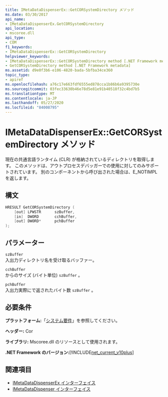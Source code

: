 ```yaml
---
title: IMetaDataDispenserEx::GetCORSystemDirectory メソッド
ms.date: 03/30/2017
api_name:
- IMetaDataDispenserEx.GetCORSystemDirectory
api_location:
- mscoree.dll
api_type:
- COM
f1_keywords:
- IMetaDataDispenserEx::GetCORSystemDirectory
helpviewer_keywords:
- IMetaDataDispenserEx::GetCORSystemDirectory method [.NET Framework metadata]
- GetCORSystemDirectory method [.NET Framework metadata]
ms.assetid: d9e0f3b6-e106-4820-bada-5bfba34ce360
topic_type:
- apiref
ms.openlocfilehash: a76c17e663fdf6555ed878cca1b86b6a9395730e
ms.sourcegitcommit: 03fec33630b46e78d5e81e91b40518f32c4bd7b5
ms.translationtype: MT
ms.contentlocale: ja-JP
ms.lasthandoff: 05/27/2020
ms.locfileid: "84008795"
---
```

# <a name="imetadatadispenserexgetcorsystemdirectory-method"></a>IMetaDataDispenserEx::GetCORSystemDirectory メソッド
現在の共通言語ランタイム (CLR) が格納されているディレクトリを取得します。 このメソッドは、アウトプロセスデバッガーでの使用に対してのみサポートされています。 別のコンポーネントから呼び出された場合は、E_NOTIMPL を返します。  
  
## <a name="syntax"></a>構文  
  
```cpp  
HRESULT GetCORSystemDirectory (  
    [out] LPWSTR      szBuffer,
    [in]  DWORD       cchBuffer,
    [out] DWORD*      pchBuffer  
);  
```  
  
## <a name="parameters"></a>パラメーター  
 `szBuffer`  
 入出力ディレクトリ名を受け取るバッファー。  
  
 `cchBuffer`  
 からのサイズ (バイト単位) `szBuffer` 。  
  
 `pchBuffer`  
 入出力実際にで返されたバイト数 `szBuffer` 。  
  
## <a name="requirements"></a>必要条件  
 **プラットフォーム:**「[システム要件](../../get-started/system-requirements.md)」を参照してください。  
  
 **ヘッダー:** Cor  
  
 **ライブラリ:** Mscoree.dll のリソースとして使用されます。  
  
 **.NET Framework のバージョン:**[!INCLUDE[net_current_v10plus](../../../../includes/net-current-v10plus-md.md)]  
  
## <a name="see-also"></a>関連項目

- [IMetaDataDispenserEx インターフェイス](imetadatadispenserex-interface.md)
- [IMetaDataDispenser インターフェイス](imetadatadispenser-interface.md)
